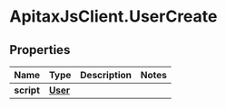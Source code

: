 # ApitaxJsClient.UserCreate

## Properties
Name | Type | Description | Notes
------------ | ------------- | ------------- | -------------
**script** | [**User**](User.md) |  | 


